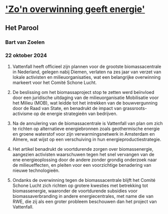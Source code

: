 # ['Zo'n overwinning geeft energie'](https://advance.lexis.com/api/document?collection=news&id=urn:contentItem:6D7N-X251-JC8X-62M3-00000-00&context=1519360)
## Het Parool
### Bart van Zoelen
### 22 oktober 2024

1. Vattenfall heeft officieel zijn plannen voor de grootste biomassacentrale in Nederland, gelegen nabij Diemen, verlaten na zes jaar van verzet van lokale activisten en milieuorganisaties, wat een belangrijke overwinning markeert voor het Comité Schone Lucht.

2. De beslissing om het biomassaproject stop te zetten werd beïnvloed door een juridische uitdaging van de milieuorganisatie Mobilisatie voor het Milieu (MOB), wat leidde tot het intrekken van de bouwvergunning door de Raad van State, en benadrukt de impact van grassroots-activisme op de energie strategieën van bedrijven.

3. Na de annulering van de biomassacentrale is Vattenfall van plan om zich te richten op alternatieve energiebronnen zoals geothermische energie en groene waterstof voor zijn verwarmingsnetwerk in Amsterdam en Almere, wat wijst op een verschuiving in hun energieproductiestrategie.

4. Het artikel benadrukt de voortdurende zorgen over biomassenergie, aangezien activisten waarschuwen tegen het snel vervangen van de ene energieoplossing door de andere zonder grondig onderzoek naar de milieueffecten, en pleiten voor een voorzichtige benadering van nieuwe technologieën.

5. Ondanks de overwinning tegen de biomassacentrale blijft het Comité Schone Lucht zich richten op grotere kwesties met betrekking tot biomassenergie, waaronder de voortdurende subsidies voor biomassaverbranding in andere energiecentrales, met name die van RWE, die zij als een groter probleem beschouwen dan het project van Vattenfall.